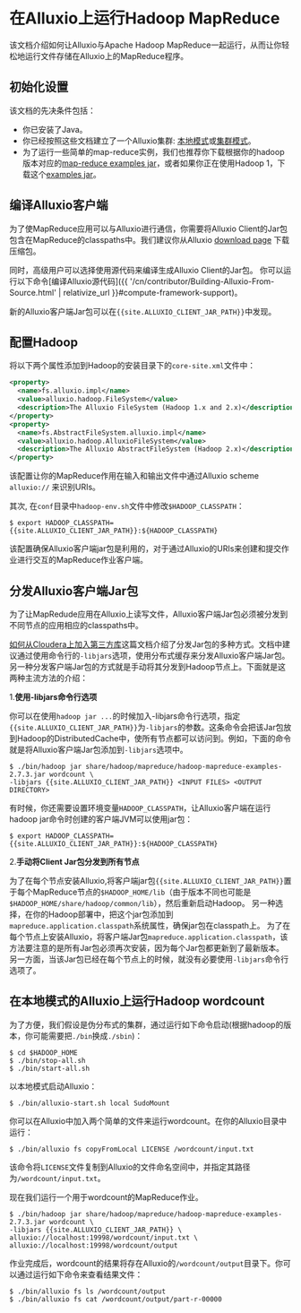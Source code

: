 # 在Alluxio上运行Hadoop MapReduce

该文档介绍如何让Alluxio与Apache Hadoop MapReduce一起运行，从而让你轻松地运行文件存储在Alluxio上的MapReduce程序。

## 初始化设置

该文档的先决条件包括：
- 你已安装了Java。
- 你已经按照这些文档建立了一个Alluxio集群: [本地模式](../deploy/Running-Alluxio-Locally.md)或[集群模式](../deploy/Running-Alluxio-on-a-Cluster.md)。
- 为了运行一些简单的map-reduce实例，我们也推荐你下载根据你的hadoop版本对应的[map-reduce examples jar](http://mvnrepository.com/artifact/org.apache.hadoop/hadoop-mapreduce-examples/2.4.1)，或者如果你正在使用Hadoop 1，下载这个[examples jar](http://mvnrepository.com/artifact/org.apache.hadoop/hadoop-examples/1.2.1)。

## 编译Alluxio客户端

为了使MapReduce应用可以与Alluxio进行通信，你需要将Alluxio Client的Jar包包含在MapReduce的classpaths中。我们建议你从Alluxio [download page](http://www.alluxio.io/download) 下载压缩包。

同时，高级用户可以选择使用源代码来编译生成Alluxio Client的Jar包。
你可以运行以下命令[编译Alluxio源代码]({{ '/cn/contributor/Building-Alluxio-From-Source.html' | relativize_url }}#compute-framework-support)。

新的Alluxio客户端Jar包可以在`{{site.ALLUXIO_CLIENT_JAR_PATH}}`中发现。

## 配置Hadoop

将以下两个属性添加到Hadoop的安装目录下的`core-site.xml`文件中：

```xml
<property>
  <name>fs.alluxio.impl</name>
  <value>alluxio.hadoop.FileSystem</value>
  <description>The Alluxio FileSystem (Hadoop 1.x and 2.x)</description>
</property>
<property>
  <name>fs.AbstractFileSystem.alluxio.impl</name>
  <value>alluxio.hadoop.AlluxioFileSystem</value>
  <description>The Alluxio AbstractFileSystem (Hadoop 2.x)</description>
</property>
```

该配置让你的MapReduce作用在输入和输出文件中通过Alluxio scheme `alluxio://` 来识别URIs。

其次, 在`conf`目录中`hadoop-env.sh`文件中修改`$HADOOP_CLASSPATH`：

```console
$ export HADOOP_CLASSPATH={{site.ALLUXIO_CLIENT_JAR_PATH}}:${HADOOP_CLASSPATH}
```

该配置确保Alluxio客户端jar包是利用的，对于通过Alluxio的URIs来创建和提交作业进行交互的MapReduce作业客户端。

## 分发Alluxio客户端Jar包

为了让MapRedude应用在Alluxio上读写文件，Alluxio客户端Jar包必须被分发到不同节点的应用相应的classpaths中。

[如何从Cloudera上加入第三方库](http://blog.cloudera.com/blog/2011/01/how-to-include-third-party-libraries-in-your-map-reduce-job/)这篇文档介绍了分发Jar包的多种方式。文档中建议通过使用命令行的`-libjars`选项，使用分布式缓存来分发Alluxio客户端Jar包。另一种分发客户端Jar包的方式就是手动将其分发到Hadoop节点上。下面就是这两种主流方法的介绍：

1.**使用-libjars命令行选项**

你可以在使用`hadoop jar ...`的时候加入-libjars命令行选项，指定`{{site.ALLUXIO_CLIENT_JAR_PATH}}`为`-libjars`的参数。这条命令会把该Jar包放到Hadoop的DistributedCache中，使所有节点都可以访问到。例如，下面的命令就是将Alluxio客户端Jar包添加到`-libjars`选项中。

```console
$ ./bin/hadoop jar share/hadoop/mapreduce/hadoop-mapreduce-examples-2.7.3.jar wordcount \
-libjars {{site.ALLUXIO_CLIENT_JAR_PATH}} <INPUT FILES> <OUTPUT DIRECTORY>
```

有时候，你还需要设置环境变量`HADOOP_CLASSPATH`，让Alluxio客户端在运行hadoop jar命令时创建的客户端JVM可以使用jar包：

```console
$ export HADOOP_CLASSPATH={{site.ALLUXIO_CLIENT_JAR_PATH}}:${HADOOP_CLASSPATH}
```

2.**手动将Client Jar包分发到所有节点**

为了在每个节点安装Alluxio,将客户端jar包`{{site.ALLUXIO_CLIENT_JAR_PATH}}`置于每个MapReduce节点的`$HADOOP_HOME/lib`（由于版本不同也可能是`$HADOOP_HOME/share/hadoop/common/lib`），然后重新启动Hadoop。
另一种选择，在你的Hadoop部署中，把这个jar包添加到`mapreduce.application.classpath`系统属性，确保jar包在classpath上。
为了在每个节点上安装Alluxio，将客户端Jar包`mapreduce.application.classpath`，该方法要注意的是所有Jar包必须再次安装，因为每个Jar包都更新到了最新版本。另一方面，当该Jar包已经在每个节点上的时候，就没有必要使用`-libjars`命令行选项了。

## 在本地模式的Alluxio上运行Hadoop wordcount

为了方便，我们假设是伪分布式的集群，通过运行如下命令启动(根据hadoop的版本，你可能需要把`./bin`换成`./sbin`)：

```console
$ cd $HADOOP_HOME
$ ./bin/stop-all.sh
$ ./bin/start-all.sh
```

以本地模式启动Alluxio：

```console
$ ./bin/alluxio-start.sh local SudoMount
```

你可以在Alluxio中加入两个简单的文件来运行wordcount。在你的Alluxio目录中运行：

```console
$ ./bin/alluxio fs copyFromLocal LICENSE /wordcount/input.txt
```

该命令将`LICENSE`文件复制到Alluxio的文件命名空间中，并指定其路径为`/wordcount/input.txt`。

现在我们运行一个用于wordcount的MapReduce作业。

```console
$ ./bin/hadoop jar share/hadoop/mapreduce/hadoop-mapreduce-examples-2.7.3.jar wordcount \
-libjars {{site.ALLUXIO_CLIENT_JAR_PATH}} \
alluxio://localhost:19998/wordcount/input.txt \
alluxio://localhost:19998/wordcount/output
```

作业完成后，wordcount的结果将存在Alluxio的`/wordcount/output`目录下。你可以通过运行如下命令来查看结果文件：

```console
$ ./bin/alluxio fs ls /wordcount/output
$ ./bin/alluxio fs cat /wordcount/output/part-r-00000
```
